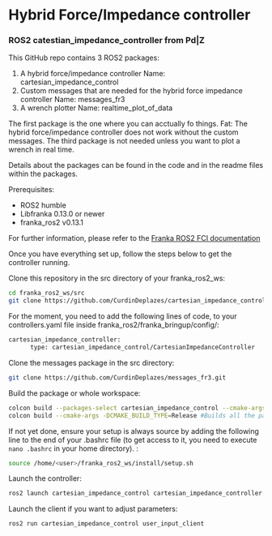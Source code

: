 # Hybrid Force/Impedance controller
### ROS2 catestian_impedance_controller from Pd|Z

This GitHub repo contains 3 ROS2 packages:

1. A hybrid force/impedance controller     Name: cartesian_impedance_control
2. Custom messages that are needed for the hybrid force impedance controller Name: messages_fr3
3. A wrench plotter Name: realtime_plot_of_data

The first package is the one where you can acctually fo things.
Fat: The hybrid force/impedance controller does not work without the custom messages.
The third package is not needed unless you want to plot a wrench in real time.

Details about the packages can be found in the code and in the readme files within the packages.


Prerequisites:
* ROS2 humble <br />
* Libfranka 0.13.0 or newer <br />
* franka_ros2 v0.13.1 <br />

For further information, please refer to the [Franka ROS2 FCI documentation](https://support.franka.de/docs/franka_ros2.html)

Once you have everything set up, follow the steps below to get the controller running.

Clone this repository in the src directory of your franka_ros2_ws: <br />
```bash
cd franka_ros2_ws/src 
git clone https://github.com/CurdinDeplazes/cartesian_impedance_control.git
```
For the moment, you need to add the following lines of code, to your controllers.yaml file inside franka_ros2/franka_bringup/config/:
```bash
cartesian_impedance_controller:
      type: cartesian_impedance_control/CartesianImpedanceController
```

Clone the messages package in the src directory: <br />
```bash
git clone https://github.com/CurdinDeplazes/messages_fr3.git
```

Build the package or whole workspace: <br />
```bash
colcon build --packages-select cartesian_impedance_control --cmake-args -DCMAKE_BUILD_TYPE=Release
colcon build --cmake-args -DCMAKE_BUILD_TYPE=Release #Builds all the packages in your src folder
```

If not yet done, ensure your setup is always source by adding the following line to the end of your .bashrc file (to get access to it, you need to execute `nano .bashrc` in your home directory). : <br />
```bash
source /home/<user>/franka_ros2_ws/install/setup.sh 
```

Launch the controller: <br />
```bash
ros2 launch cartesian_impedance_control cartesian_impedance_controller.launch.py
```

Launch the client if you want to adjust parameters: <br />
``` bash
ros2 run cartesian_impedance_control user_input_client 
```
